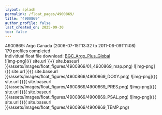 ```yaml
---
layout: splash
permalink: /float_pages/4900869/
title: "4900869"
author_profile: false
last_created_on: 2025-09-30
toc: false
---
```

 
4900869: Argo Canada (2006-07-15T13:32 to 2011-06-09T11:08)\
179 profiles completed\
Individual float file download: [BGC_Argo_Plus_Global](https://ftp.soest.hawaii.edu/bgc_argo_plus/Individual_Floats/outliers_removed/4900869_Sprof_processed.nc)\
![img-png]({{ site.url }}{{ site.baseurl }}/assets/images/float_figures/4900869/01_4900869_map.png)
![img-png]({{ site.url }}{{ site.baseurl }}/assets/images/float_figures/4900869/4900869_DOXY.png)
![img-png]({{ site.url }}{{ site.baseurl }}/assets/images/float_figures/4900869/4900869_PRES.png)
![img-png]({{ site.url }}{{ site.baseurl }}/assets/images/float_figures/4900869/4900869_PSAL.png)
![img-png]({{ site.url }}{{ site.baseurl }}/assets/images/float_figures/4900869/4900869_TEMP.png)
